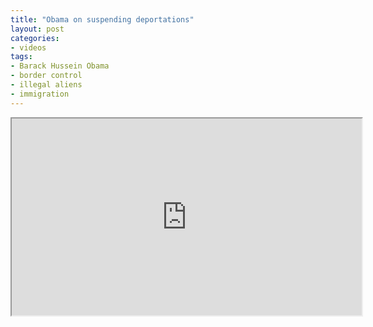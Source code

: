 ```yaml
---
title: "Obama on suspending deportations"
layout: post
categories:
- videos
tags:
- Barack Hussein Obama
- border control
- illegal aliens
- immigration
---
```


<iframe width="560" height="315" src="https://www.youtube.com/embed/TfZ3kaKZoIw?si=Xhw29dRpEQENDnbU" title="Obama on suspending deportations" allow="accelerometer; autoplay; clipboard-write; encrypted-media; gyroscope; picture-in-picture; web-share" referrerpolicy="strict-origin-when-cross-origin" allowfullscreen></iframe>
